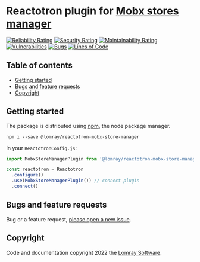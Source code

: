 # Reactotron plugin for [Mobx stores manager](https://github.com/Lomray-Software/react-mobx-manager)

[![Reliability Rating](https://sonarcloud.io/api/project_badges/measure?project=reactotron-mobx-store-manager&metric=reliability_rating)](https://sonarcloud.io/summary/new_code?id=reactotron-mobx-store-manager)
[![Security Rating](https://sonarcloud.io/api/project_badges/measure?project=reactotron-mobx-store-manager&metric=security_rating)](https://sonarcloud.io/summary/new_code?id=reactotron-mobx-store-manager)
[![Maintainability Rating](https://sonarcloud.io/api/project_badges/measure?project=reactotron-mobx-store-manager&metric=sqale_rating)](https://sonarcloud.io/summary/new_code?id=reactotron-mobx-store-manager)
[![Vulnerabilities](https://sonarcloud.io/api/project_badges/measure?project=reactotron-mobx-store-manager&metric=vulnerabilities)](https://sonarcloud.io/summary/new_code?id=reactotron-mobx-store-manager)
[![Bugs](https://sonarcloud.io/api/project_badges/measure?project=reactotron-mobx-store-manager&metric=bugs)](https://sonarcloud.io/summary/new_code?id=reactotron-mobx-store-manager)
[![Lines of Code](https://sonarcloud.io/api/project_badges/measure?project=reactotron-mobx-store-manager&metric=ncloc)](https://sonarcloud.io/summary/new_code?id=reactotron-mobx-store-manager)

## Table of contents

- [Getting started](#getting-started)
- [Bugs and feature requests](#bugs-and-feature-requests)
- [Copyright](#copyright)


## Getting started

The package is distributed using [npm](https://www.npmjs.com/), the node package manager.

```
npm i --save @lomray/reactotron-mobx-store-manager
```

In your `ReactotronConfig.js`:

```jsx
import MobxStoreManagerPlugin from '@lomray/reactotron-mobx-store-manager';

const reactotron = Reactotron
  .configure()
  .use(MobxStoreManagerPlugin()) // connect plugin
  .connect()
```

## Bugs and feature requests

Bug or a feature request, [please open a new issue](https://github.com/Lomray-Software/reactotron-mobx-store-manager/issues/new).

## Copyright

Code and documentation copyright 2022 the [Lomray Software](https://lomray.com/). 

